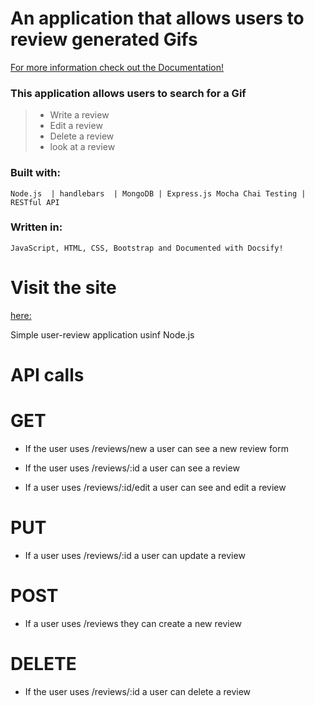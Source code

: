 # An application that allows users to review generated Gifs



[For more information check out the Documentation!](https://andreagraziosi.github.io/nodejs_application/#/)

### This application allows users to search for a Gif 

> - Write a review 
> - Edit a review
> - Delete a review
> - look at a review





### Built with:
``` 
Node.js  | handlebars  | MongoDB | Express.js Mocha Chai Testing | RESTful API 
```

 
### Written in:
```
JavaScript, HTML, CSS, Bootstrap and Documented with Docsify!
```



# Visit the site 
[here:]()

Simple user-review application usinf Node.js

# API calls 

# GET
* If the user uses /reviews/new a user can see a new review form 

* If the user uses /reviews/:id a user can see a review

* If a user uses /reviews/:id/edit  a user can see and edit a review

# PUT
* If a user uses /reviews/:id a user can update a review

# POST
* If a user uses /reviews they can create a new review 


# DELETE
 * If the user uses /reviews/:id a user can delete a review

